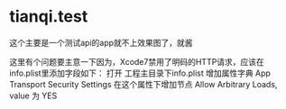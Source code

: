 # tianqi.test
这个主要是一个测试api的app就不上效果图了，就酱

这里有个问题要主意一下因为，Xcode7禁用了明码的HTTP请求，应该在info.plist里添加字段如下：
打开 工程主目录下info.plist
增加属性字典 App Transport Security Settings
在这个属性下增加节点 Allow Arbitrary Loads, value 为 YES
